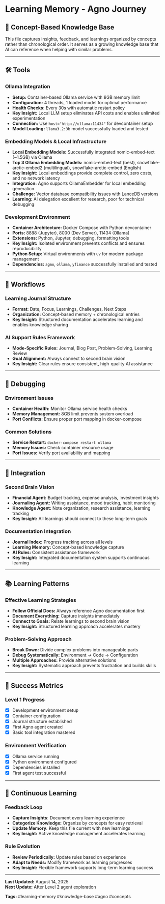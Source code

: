 # Learning Memory - Agno Journey

## 🧠 Concept-Based Knowledge Base

This file captures insights, feedback, and learnings organized by concepts rather than chronological order. It serves as a growing knowledge base that AI can reference when helping with similar problems.

---

## 🛠️ Tools

### Ollama Integration

- **Setup:** Container-based Ollama service with 8GB memory limit
- **Configuration:** 4 threads, 1 loaded model for optimal performance
- **Health Checks:** Every 30s with automatic restart policy
- **Key Insight:** Local LLM setup eliminates API costs and enables unlimited experimentation
- **Connection:** Use `host="http://ollama:11434"` for devcontainer setup
- **Model Loading:** `llama3.2:3b` model successfully loaded and tested

### Embedding Models & Local Infrastructure

- **Local Embedding Models:** Successfully integrated nomic-embed-text (~1.5GB) via Ollama
- **Top 3 Ollama Embedding Models:** nomic-embed-text (best), snowflake-arctic-embed2 (multilingual), snowflake-arctic-embed (English)
- **Key Insight:** Local embeddings provide complete control, zero costs, and no network latency
- **Integration:** Agno supports OllamaEmbedder for local embedding generation
- **Challenge:** Vector database compatibility issues with LanceDB versions
- **Learning:** AI delegation excellent for research, poor for technical debugging

### Development Environment

- **Container Architecture:** Docker Compose with Python devcontainer
- **Ports:** 8888 (Jupyter), 8000 (Dev Server), 11434 (Ollama)
- **Extensions:** Python, Jupyter, debugging, formatting tools
- **Key Insight:** Isolated environment prevents conflicts and ensures reproducibility
- **Python Setup:** Virtual environments with `uv` for modern package management
- **Dependencies:** `agno`, `ollama`, `yfinance` successfully installed and tested

---

## 🔄 Workflows

### Learning Journal Structure

- **Format:** Date, Focus, Learnings, Challenges, Next Steps
- **Organization:** Concept-based memory + chronological entries
- **Key Insight:** Structured documentation accelerates learning and enables knowledge sharing

### AI Support Rules Framework

- **Mode-Specific Rules:** Journal, Blog Post, Problem-Solving, Learning Review
- **Goal Alignment:** Always connect to second brain vision
- **Key Insight:** Clear rules ensure consistent, high-quality AI assistance

---

## 🐛 Debugging

### Environment Issues

- **Container Health:** Monitor Ollama service health checks
- **Memory Management:** 8GB limit prevents system overload
- **Port Conflicts:** Ensure proper port mapping in docker-compose

### Common Solutions

- **Service Restart:** `docker-compose restart ollama`
- **Memory Issues:** Check container resource usage
- **Port Issues:** Verify port availability and mapping

---

## 🔗 Integration

### Second Brain Vision

- **Financial Agent:** Budget tracking, expense analysis, investment insights
- **Journaling Agent:** Writing assistance, mood tracking, habit monitoring
- **Knowledge Agent:** Note organization, research assistance, learning tracking
- **Key Insight:** All learnings should connect to these long-term goals

### Documentation Integration

- **Journal Index:** Progress tracking across all levels
- **Learning Memory:** Concept-based knowledge capture
- **AI Rules:** Consistent assistance framework
- **Key Insight:** Integrated documentation system supports continuous learning

---

## 📚 Learning Patterns

### Effective Learning Strategies

- **Follow Official Docs:** Always reference Agno documentation first
- **Document Everything:** Capture insights immediately
- **Connect to Goals:** Relate learnings to second brain vision
- **Key Insight:** Structured learning approach accelerates mastery

### Problem-Solving Approach

- **Break Down:** Divide complex problems into manageable parts
- **Debug Systematically:** Environment → Code → Configuration
- **Multiple Approaches:** Provide alternative solutions
- **Key Insight:** Systematic approach prevents frustration and builds skills

---

## 🎯 Success Metrics

### Level 1 Progress

- [x] Development environment setup
- [x] Container configuration
- [x] Journal structure established
- [x] First Agno agent created
- [x] Basic tool integration mastered

### Environment Verification

- [x] Ollama service running
- [x] Python environment configured
- [x] Dependencies installed
- [x] First agent test successful

---

## 🔄 Continuous Learning

### Feedback Loop

- **Capture Insights:** Document every learning experience
- **Categorize Knowledge:** Organize by concepts for easy retrieval
- **Update Memory:** Keep this file current with new learnings
- **Key Insight:** Active knowledge management accelerates learning

### Rule Evolution

- **Review Periodically:** Update rules based on experience
- **Adapt to Needs:** Modify framework as learning progresses
- **Key Insight:** Flexible framework supports long-term learning success

---

**Last Updated:** August 14, 2025  
**Next Update:** After Level 2 agent exploration

**Tags:** #learning-memory #knowledge-base #agno #concepts
